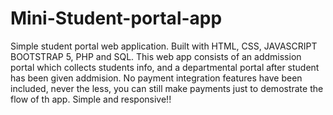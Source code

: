 # Mini-Student-portal-app
Simple student portal web application. Built with HTML, CSS, JAVASCRIPT BOOTSTRAP 5, PHP and SQL.
This web app consists of an addmission portal which collects students info, and a departmental portal after student has been given addmision.
No payment integration features have been included, never the less, you can still make payments just to demostrate the flow of th app.
Simple and responsive!!
